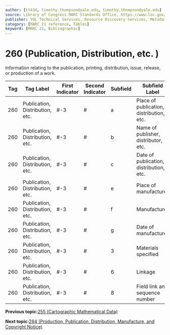 ```yaml
---
author: [tt434, timothy.thompson@yale.edu, timothy.thompson@yale.edu]
source: Library of Congress MARC Standards Office, https://www.loc.gov/marc/bibliographic/bd260.html
publisher: YUL Technical Services, Resource Discovery Services, Metadata Services Unit
category: [MARC 21 reference, Tables]
keyword: [MARC 21, Bibliographic]
---
```


# 260 \(Publication, Distribution, etc. \)

Information relating to the publication, printing, distribution, issue, release, or production of a work.

|Tag|Tag Label|First Indicator|Second Indicator|Subfield|Subfield Label|Repeatable|
|---|---------|---------------|----------------|--------|--------------|----------|
|260|Publication, Distribution, etc.|\#-3|\#|a|Place of publication, distribution, etc.|F|
|260|Publication, Distribution, etc.|\#-3|\#|b|Name of publisher, distributor, etc.|F|
|260|Publication, Distribution, etc.|\#-3|\#|c|Date of publication, distribution, etc.|F|
|260|Publication, Distribution, etc.|\#-3|\#|e|Place of manufacture|F|
|260|Publication, Distribution, etc.|\#-3|\#|f|Manufacturer|F|
|260|Publication, Distribution, etc.|\#-3|\#|g|Date of manufacture|F|
|260|Publication, Distribution, etc.|\#-3|\#|3|Materials specified|F|
|260|Publication, Distribution, etc.|\#-3|\#|6|Linkage|F|
|260|Publication, Distribution, etc.|\#-3|\#|8|Field link and sequence number|F|

**Previous topic:**[255 \(Cartographic Mathematical Data\)](../tables/255_bib_table.md)

**Next topic:**[264 \(Production, Publication, Distribution, Manufacture, and Copyright Notice\)](../tables/264_bib_table.md)

